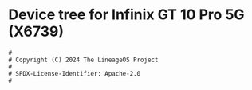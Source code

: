 # Device tree for Infinix GT 10 Pro 5G (X6739)

```
#
# Copyright (C) 2024 The LineageOS Project
#
# SPDX-License-Identifier: Apache-2.0
#
```

